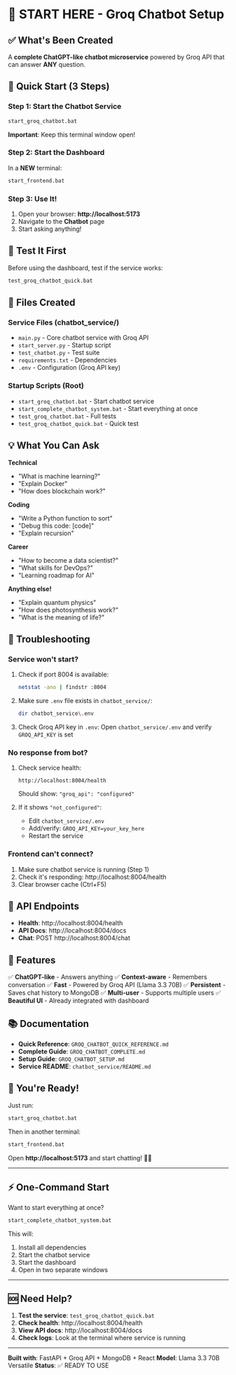 # 🚀 START HERE - Groq Chatbot Setup

## ✅ What's Been Created

A **complete ChatGPT-like chatbot microservice** powered by Groq API that can answer **ANY** question.

## 🎯 Quick Start (3 Steps)

### Step 1: Start the Chatbot Service

```bash
start_groq_chatbot.bat
```

**Important**: Keep this terminal window open!

### Step 2: Start the Dashboard

In a **NEW** terminal:

```bash
start_frontend.bat
```

### Step 3: Use It!

1. Open your browser: **http://localhost:5173**
2. Navigate to the **Chatbot** page
3. Start asking anything!

## 🧪 Test It First

Before using the dashboard, test if the service works:

```bash
test_groq_chatbot_quick.bat
```

## 📁 Files Created

### Service Files (chatbot_service/)
- `main.py` - Core chatbot service with Groq API
- `start_server.py` - Startup script
- `test_chatbot.py` - Test suite
- `requirements.txt` - Dependencies
- `.env` - Configuration (Groq API key)

### Startup Scripts (Root)
- `start_groq_chatbot.bat` - Start chatbot service
- `start_complete_chatbot_system.bat` - Start everything at once
- `test_groq_chatbot.bat` - Full tests
- `test_groq_chatbot_quick.bat` - Quick test

## 💡 What You Can Ask

**Technical**
- "What is machine learning?"
- "Explain Docker"
- "How does blockchain work?"

**Coding**
- "Write a Python function to sort"
- "Debug this code: [code]"
- "Explain recursion"

**Career**
- "How to become a data scientist?"
- "What skills for DevOps?"
- "Learning roadmap for AI"

**Anything else!**
- "Explain quantum physics"
- "How does photosynthesis work?"
- "What is the meaning of life?"

## 🔧 Troubleshooting

### Service won't start?

1. Check if port 8004 is available:
   ```bash
   netstat -ano | findstr :8004
   ```

2. Make sure `.env` file exists in `chatbot_service/`:
   ```bash
   dir chatbot_service\.env
   ```

3. Check Groq API key in `.env`:
   Open `chatbot_service/.env` and verify `GROQ_API_KEY` is set

### No response from bot?

1. Check service health:
   ```
   http://localhost:8004/health
   ```
   Should show: `"groq_api": "configured"`

2. If it shows `"not_configured"`:
   - Edit `chatbot_service/.env`
   - Add/verify: `GROQ_API_KEY=your_key_here`
   - Restart the service

### Frontend can't connect?

1. Make sure chatbot service is running (Step 1)
2. Check it's responding: http://localhost:8004/health
3. Clear browser cache (Ctrl+F5)

## 📡 API Endpoints

- **Health**: http://localhost:8004/health
- **API Docs**: http://localhost:8004/docs
- **Chat**: POST http://localhost:8004/chat

## 🎨 Features

✅ **ChatGPT-like** - Answers anything
✅ **Context-aware** - Remembers conversation
✅ **Fast** - Powered by Groq API (Llama 3.3 70B)
✅ **Persistent** - Saves chat history to MongoDB
✅ **Multi-user** - Supports multiple users
✅ **Beautiful UI** - Already integrated with dashboard

## 📚 Documentation

- **Quick Reference**: `GROQ_CHATBOT_QUICK_REFERENCE.md`
- **Complete Guide**: `GROQ_CHATBOT_COMPLETE.md`
- **Setup Guide**: `GROQ_CHATBOT_SETUP.md`
- **Service README**: `chatbot_service/README.md`

## 🎉 You're Ready!

Just run:

```bash
start_groq_chatbot.bat
```

Then in another terminal:

```bash
start_frontend.bat
```

Open **http://localhost:5173** and start chatting! 🤖💬

---

## ⚡ One-Command Start

Want to start everything at once?

```bash
start_complete_chatbot_system.bat
```

This will:
1. Install all dependencies
2. Start the chatbot service
3. Start the dashboard
4. Open in two separate windows

---

## 🆘 Need Help?

1. **Test the service**: `test_groq_chatbot_quick.bat`
2. **Check health**: http://localhost:8004/health
3. **View API docs**: http://localhost:8004/docs
4. **Check logs**: Look at the terminal where service is running

---

**Built with**: FastAPI + Groq API + MongoDB + React
**Model**: Llama 3.3 70B Versatile
**Status**: ✅ READY TO USE

